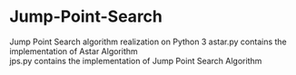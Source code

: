 # Jump-Point-Search
Jump Point Search algorithm realization on Python 3
astar.py contains the implementation of Astar Algorithm <br />
jps.py contains the implementation of Jump Point Search Algorithm <br />
